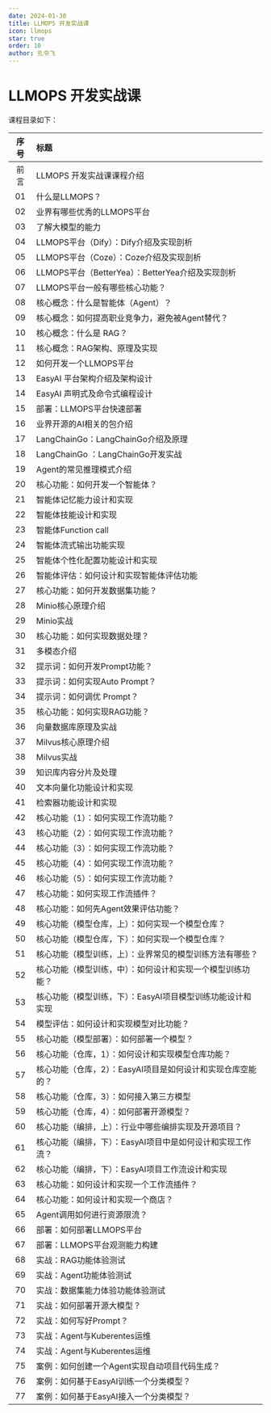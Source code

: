 ```yaml
---
date: 2024-01-30
title: LLMOPS 开发实战课
icon: llmops
star: true
order: 10
author: 孔令飞
---
```


# LLMOPS 开发实战课

课程目录如下：

|序号|标题|
|:----:|:----|
|前言|LLMOPS 开发实战课课程介绍|
|01|什么是LLMOPS？|
|02|业界有哪些优秀的LLMOPS平台|
|03|了解大模型的能力|
|04|LLMOPS平台（Dify）：Dify介绍及实现剖析|
|05|LLMOPS平台（Coze）：Coze介绍及实现剖析|
|06|LLMOPS平台（BetterYea）：BetterYea介绍及实现剖析|
|07|LLMOPS平台一般有哪些核心功能？|
|08|核心概念：什么是智能体（Agent）？|
|09|核心概念：如何提高职业竞争力，避免被Agent替代？|
|10|核心概念：什么是 RAG？|
|11|核心概念：RAG架构、原理及实现|
|12|如何开发一个LLMOPS平台|
|13|EasyAI 平台架构介绍及架构设计|
|14|EasyAI 声明式及命令式编程设计|
|15|部署：LLMOPS平台快速部署|
|16|业界开源的AI相关的包介绍|
|17|LangChainGo：LangChainGo介绍及原理|
|18|LangChainGo ：LangChainGo开发实战|
|19|Agent的常见推理模式介绍|
|20|核心功能：如何开发一个智能体？|
|21|智能体记忆能力设计和实现|
|22|智能体技能设计和实现|
|23|智能体Function call|
|24|智能体流式输出功能实现|
|25|智能体个性化配置功能设计和实现|
|26|智能体评估：如何设计和实现智能体评估功能|
|27|核心功能：如何开发数据集功能？|
|28|Minio核心原理介绍|
|29|Minio实战|
|30|核心功能：如何实现数据处理？|
|31|多模态介绍|
|32|提示词：如何开发Prompt功能？|
|33|提示词：如何实现Auto Prompt？|
|34|提示词：如何调优 Prompt？|
|35|核心功能：如何实现RAG功能？|
|36|向量数据库原理及实战|
|37|Milvus核心原理介绍|
|38|Milvus实战|
|39|知识库内容分片及处理|
|40|文本向量化功能设计和实现|
|41|检索器功能设计和实现|
|42|核心功能（1）：如何实现工作流功能？|
|43|核心功能（2）：如何实现工作流功能？|
|44|核心功能（3）：如何实现工作流功能？|
|45|核心功能（4）：如何实现工作流功能？|
|46|核心功能（5）：如何实现工作流功能？|
|47|核心功能：如何实现工作流插件？|
|48|核心功能：如何先Agent效果评估功能？|
|49|核心功能（模型仓库，上）：如何实现一个模型仓库？|
|50|核心功能（模型仓库，下）：如何实现一个模型仓库？|
|51|核心功能（模型训练，上）：业界常见的模型训练方法有哪些？|
|52|核心功能（模型训练，中）：如何设计和实现一个模型训练功能？|
|53|核心功能（模型训练，下）：EasyAI项目模型训练功能设计和实现|
|54|模型评估：如何设计和实现模型对比功能？|
|55|核心功能（模型部署）：如何部署一个模型？|
|56|核心功能（仓库，1）：如何设计和实现模型仓库功能？|
|57|核心功能（仓库，2）：EasyAI项目是如何设计和实现仓库空能的？|
|58|核心功能（仓库，3）：如何接入第三方模型|
|59|核心功能（仓库，4）：如何部署开源模型？|
|60|核心功能（编排，上）：行业中哪些编排实现及开源项目？|
|61|核心功能（编排，下）：EasyAI项目中是如何设计和实现工作流？|
|62|核心功能（编排，下）：EasyAI项目工作流设计和实现|
|63|核心功能：如何设计和实现一个工作流插件？|
|64|核心功能：如何设计和实现一个商店？|
|65|Agent调用如何进行资源限流？|
|66|部署：如何部署LLMOPS平台|
|67|部署：LLMOPS平台观测能力构建|
|68|实战：RAG功能体验测试|
|69|实战：Agent功能体验测试|
|70|实战：数据集能力体验功能体验测试|
|71|实战：如何部署开源大模型？|
|72|实战：如何写好Prompt？|
|73|实战：Agent与Kuberentes运维|
|74|实战：Agent与Kuberentes运维|
|75|案例：如何创建一个Agent实现自动项目代码生成？|
|76|案例：如何基于EasyAI训练一个分类模型？|
|77|案例：如何基于EasyAI接入一个分类模型？|
